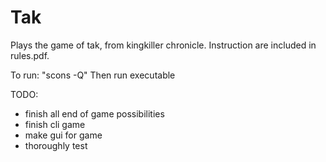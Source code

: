 Tak
===

Plays the game of tak, from kingkiller chronicle.
Instruction are included in rules.pdf.

To run: "scons -Q"
Then run executable

TODO:
* finish all end of game possibilities
* finish cli game
* make gui for game
* thoroughly test
